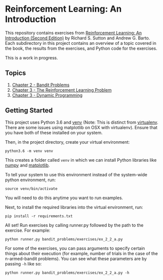 # Reinforcement Learning: An Introduction

This repository contains exercises from [Reinforcement Learning: An Introduction (Second Edition)](https://mitpress.mit.edu/books/reinforcement-learning) by Richard S. Sutton and Andrew G. Barto.
Each subdirectory in this project contains an overview of a topic covered
in the book, the results from the exercises, and Python code for the exercises.

This is a work in progress.

## Topics

1. [Chapter 2 - Bandit Problems](./bandit_problems)
2. [Chapter 3 - The Reinforcement Learning Problem](./rl_problem)
3. [Chapter 3 - Dynamic Programming](./dynamic_programming)

## Getting Started
This project uses Python 3.6 and [venv](https://docs.python.org/3/library/venv.html)
(Note: This is distinct from [virtualenv](https://virtualenv.pypa.io/en/stable/). There
are some issues using matplotlib on OSX with virtualenv).
Ensure that you have both of these installed on your system.

Then, in the project directory, create your virtual environment:
```
python3.6 -m venv venv
```
This creates a folder called `venv` in which we can install Python libraries
like [numpy](http://www.numpy.org/) and [matplotlib](http://matplotlib.org/).

To tell your system to use this environment instead of the system-wide python environment, run:
```
source venv/bin/activate
```
You will need to do this anytime you want to run examples.


Next, to install the required libraries into the virtual environment, run:
```
pip install -r requirements.txt
```

All set! Run exercises by calling runner.py followed by the path to the exercise. For example:
```
python runner.py bandit_problems/exercises/ex_2_2_a.py
```

For some of the exercises, you can pass arguments to specify certain things about their execution (for example, number of trials in the case
of the n-armed-bandit problems). You can see what these parameters are by passing `-h` like so:
```
python runner.py bandit_problems/exercises/ex_2_2_a.py -h
```
